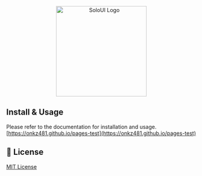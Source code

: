 <p align="center">
  <img alt="SoloUI Logo" width="240" src="https://user-images.githubusercontent.com/97577643/170927458-0c7e159c-52e6-475f-89d0-e87b3986f290.png">
</p>

## Install & Usage
Please refer to the documentation for installation and usage.  
[https://onkz481.github.io/pages-test](https://onkz481.github.io/pages-test)


## :bookmark_tabs: License
[MIT License](https://opensource.org/licenses/MIT)
